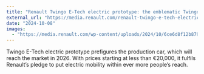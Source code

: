 ```yaml
---
title: "Renault Twingo E-Tech electric prototype: the emblematic Twingo rebooted"
external_url: "https://media.renault.com/renault-twingo-e-tech-electric-prototype-the-emblematic-twingo-rebooted/"
date: "2024-10-08"
images:
  - "https://media.renault.com/wp-content/uploads/2024/10/6ce6d8f12b8793a406e5b460404114da-m.jpg.webp"
---
```


Twingo E-Tech electric prototype prefigures the production car, which will reach the market in 2026. With prices starting at less than €20,000, it fulfils Renault’s pledge to put electric mobility within ever more people’s reach.